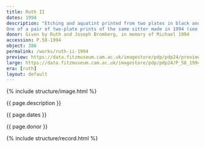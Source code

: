```yaml
---
title: Ruth II
dates: 1994
description: "Etching and aquatint printed from two plates in black and grey on Somerset white paper, from the published edition of 30.
One of a pair of two-plate prints of the same sitter made in 1994 (see P.57-1994)."
donor: Given by Ruth and Joseph Bromberg, in memory of Michael 1994
accession: P.58-1994
object: 386
permalink: /works/ruth-ii-1994
preview: https://data.fitzmuseum.cam.ac.uk/imagestore/pdp/pdp24/preview_P_58_1994.jpg
large: https://data.fitzmuseum.cam.ac.uk/imagestore/pdp/pdp24/P_58_1994.jpg
era: [ruth]
layout: default
---
```

{% include structure/image.html %}

{{ page.description }}

{{ page.dates }}

{{ page.donor }}

{% include structure/record.html %}
